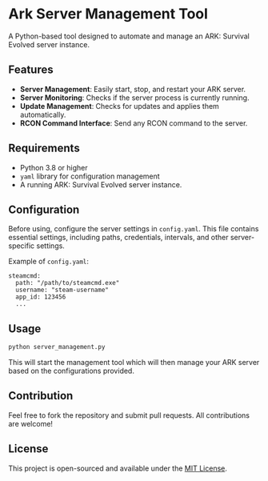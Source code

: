# Ark Server Management Tool

A Python-based tool designed to automate and manage an ARK: Survival Evolved server instance.

## Features

- **Server Management**: Easily start, stop, and restart your ARK server.
- **Server Monitoring**: Checks if the server process is currently running.
- **Update Management**: Checks for updates and applies them automatically.
- **RCON Command Interface**: Send any RCON command to the server.

## Requirements

- Python 3.8 or higher
- `yaml` library for configuration management
- A running ARK: Survival Evolved server instance.

## Configuration

Before using, configure the server settings in `config.yaml`. This file contains essential settings, including paths, credentials, intervals, and other server-specific settings.

Example of `config.yaml`:
```
steamcmd:
  path: "/path/to/steamcmd.exe"
  username: "steam-username"
  app_id: 123456
  ...
```

## Usage

```bash
python server_management.py
```

This will start the management tool which will then manage your ARK server based on the configurations provided.

## Contribution

Feel free to fork the repository and submit pull requests. All contributions are welcome!

## License

This project is open-sourced and available under the [MIT License](LICENSE).

